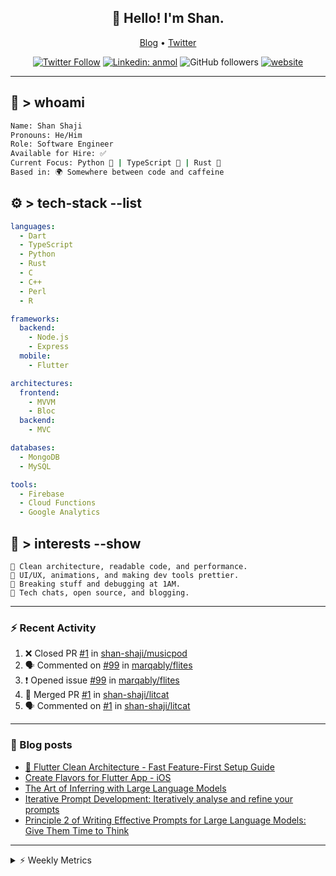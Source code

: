 <h2 align="center">👋 Hello! I'm Shan.</h2>
<p align="center">
  <a href="https://dev.to/shanshaji">Blog</a> •
  <a href="https://twitter.com/intent/follow?screen_name=shan__shaji">Twitter</a>
</p>

<p align="center"><a href="https://twitter.com/intent/follow?screen_name=shan__shaji"><img src="https://img.shields.io/twitter/follow/shan__shaji?style=flat" alt="Twitter Follow"></a>
<a href="https://www.linkedin.com/in/shan-shaji/"><img src="https://img.shields.io/badge/shan-shaji?style=flat-square&amp;logo=Linkedin&amp;logoColor=white&amp;link=https://www.linkedin.com/in/shan-shaji/" alt="Linkedin: anmol"></a>
<img src="https://img.shields.io/github/followers/shan-shaji?label=Follow&amp;style=social" alt="GitHub followers">
<a href="http://shan-shaji.github.io/"><img src="https://img.shields.io/badge/Website-46a2f1.svg?&amp;style=flat-square&amp;logo=Google-Chrome&amp;logoColor=white&amp;link=http://shan-shaji.github.io/" alt="website"></a></p>

<hr>

<!-- README.md -->

## 🧠 > whoami

```bash
Name: Shan Shaji
Pronouns: He/Him
Role: Software Engineer
Available for Hire: ✅
Current Focus: Python 🐍 | TypeScript 🗾 | Rust 🦠
Based in: 🌍 Somewhere between code and caffeine
```



## ⚙️ > tech-stack --list

```yaml
languages:
  - Dart
  - TypeScript
  - Python
  - Rust
  - C
  - C++
  - Perl
  - R

frameworks:
  backend:
    - Node.js
    - Express
  mobile:
    - Flutter

architectures:
  frontend:
    - MVVM
    - Bloc
  backend:
    - MVC

databases:
  - MongoDB
  - MySQL

tools:
  - Firebase
  - Cloud Functions
  - Google Analytics
```



## 🚀 > interests --show

```
🧠 Clean architecture, readable code, and performance.
🎨 UI/UX, animations, and making dev tools prettier.
🧪 Breaking stuff and debugging at 1AM.
📡 Tech chats, open source, and blogging.
```

---

### ⚡ Recent Activity

<!--START_SECTION:activity-->
1. ❌ Closed PR [#1](https://github.com/shan-shaji/musicpod/pull/1) in [shan-shaji/musicpod](https://github.com/shan-shaji/musicpod)
2. 🗣 Commented on [#99](https://github.com/marqably/flites/issues/99#issuecomment-3368168309) in [marqably/flites](https://github.com/marqably/flites)
3. ❗ Opened issue [#99](https://github.com/marqably/flites/issues/99) in [marqably/flites](https://github.com/marqably/flites)
4. 🎉 Merged PR [#1](https://github.com/shan-shaji/litcat/pull/1) in [shan-shaji/litcat](https://github.com/shan-shaji/litcat)
5. 🗣 Commented on [#1](https://github.com/shan-shaji/litcat/pull/1#issuecomment-3315078031) in [shan-shaji/litcat](https://github.com/shan-shaji/litcat)
<!--END_SECTION:activity-->

---

### 📕 Blog posts

<!-- BLOG-POST-LIST:START -->
- [🔧 Flutter Clean Architecture - Fast Feature-First Setup Guide](https://dev.to/shanshaji/flutter-clean-architecture-fast-feature-first-setup-guide-342l)
- [Create Flavors for Flutter App - iOS](https://dev.to/shanshaji/create-flavors-for-flutter-app-ios-fnl)
- [The Art of Inferring with Large Language Models](https://dev.to/shanshaji/the-art-of-inferring-with-large-language-models-243m)
- [Iterative Prompt Development: Iteratively analyse and refine your prompts](https://dev.to/shanshaji/iterative-prompt-development-iteratively-analyse-and-refine-your-prompts-3ibl)
- [Principle 2 of Writing Effective Prompts for Large Language Models: Give Them Time to Think](https://dev.to/shanshaji/principle-2-of-writing-effective-prompts-for-large-language-models-give-them-time-to-think-25j3)
<!-- BLOG-POST-LIST:END -->

<hr>
<details>
    <summary>⚡ Weekly Metrics</summary>
    <p>
    
<!--START_SECTION:waka-->
![Code Time](http://img.shields.io/badge/Code%20Time-3%2C170%20hrs%2024%20mins-blue)

![Profile Views](http://img.shields.io/badge/Profile%20Views-12-blue)

**🐱 My GitHub Data** 

> 📦 ? Used in GitHub's Storage 
 > 
> 🏆 325 Contributions in the Year 2025
 > 
> 💼 Opted to Hire
 > 
> 📜 121 Public Repositories 
 > 
> 🔑 0 Private Repositories 
 > 
**I'm an Early 🐤** 

```text
🌞 Morning                8067 commits        █████░░░░░░░░░░░░░░░░░░░░   21.80 % 
🌆 Daytime                14580 commits       ██████████░░░░░░░░░░░░░░░   39.39 % 
🌃 Evening                13096 commits       █████████░░░░░░░░░░░░░░░░   35.38 % 
🌙 Night                  1269 commits        █░░░░░░░░░░░░░░░░░░░░░░░░   03.43 % 
```
📅 **I'm Most Productive on Thursday** 

```text
Monday                   4814 commits        ███░░░░░░░░░░░░░░░░░░░░░░   13.01 % 
Tuesday                  5825 commits        ████░░░░░░░░░░░░░░░░░░░░░   15.74 % 
Wednesday                5521 commits        ████░░░░░░░░░░░░░░░░░░░░░   14.92 % 
Thursday                 8335 commits        ██████░░░░░░░░░░░░░░░░░░░   22.52 % 
Friday                   5329 commits        ████░░░░░░░░░░░░░░░░░░░░░   14.40 % 
Saturday                 3098 commits        ██░░░░░░░░░░░░░░░░░░░░░░░   08.37 % 
Sunday                   4090 commits        ███░░░░░░░░░░░░░░░░░░░░░░   11.05 % 
```


📊 **This Week I Spent My Time On** 

```text
🕑︎ Time Zone: Europe/Vienna

💬 Programming Languages: 
Dart                     9 hrs 25 mins       █████████████░░░░░░░░░░░░   52.39 % 
Rust                     6 hrs 26 mins       █████████░░░░░░░░░░░░░░░░   35.82 % 
Makefile                 40 mins             █░░░░░░░░░░░░░░░░░░░░░░░░   03.78 % 
Markdown                 24 mins             █░░░░░░░░░░░░░░░░░░░░░░░░   02.27 % 
Other                    17 mins             ░░░░░░░░░░░░░░░░░░░░░░░░░   01.60 % 

🔥 Editors: 
VS Code                  11 hrs 25 mins      ████████████████░░░░░░░░░   63.55 % 
Android Studio           6 hrs 33 mins       █████████░░░░░░░░░░░░░░░░   36.45 % 

🐱‍💻 Projects: 
mobile-b                 8 hrs 41 mins       ████████████░░░░░░░░░░░░░   48.33 % 
proxmox-datacenter-manage5 hrs 8 mins        ███████░░░░░░░░░░░░░░░░░░   28.58 % 
yew-app                  1 hr 31 mins        ██░░░░░░░░░░░░░░░░░░░░░░░   08.46 % 
proxmox_dart_api_client  39 mins             █░░░░░░░░░░░░░░░░░░░░░░░░   03.69 % 
pve-manager              30 mins             █░░░░░░░░░░░░░░░░░░░░░░░░   02.87 % 

💻 Operating System: 
Mac                      9 hrs 40 mins       █████████████░░░░░░░░░░░░   53.75 % 
Linux                    8 hrs 19 mins       ████████████░░░░░░░░░░░░░   46.25 % 
```

**I Mostly Code in Dart** 

```text
TypeScript               9 repos             ██░░░░░░░░░░░░░░░░░░░░░░░   07.96 % 
Python                   6 repos             █░░░░░░░░░░░░░░░░░░░░░░░░   05.31 % 
Rust                     2 repos             ░░░░░░░░░░░░░░░░░░░░░░░░░   01.77 % 
R                        2 repos             ░░░░░░░░░░░░░░░░░░░░░░░░░   01.77 % 
TeX                      1 repo              ░░░░░░░░░░░░░░░░░░░░░░░░░   00.88 % 
```




 Last Updated on 08/10/2025 18:58:10 UTC
<!--END_SECTION:waka-->

</p>
 </details>
